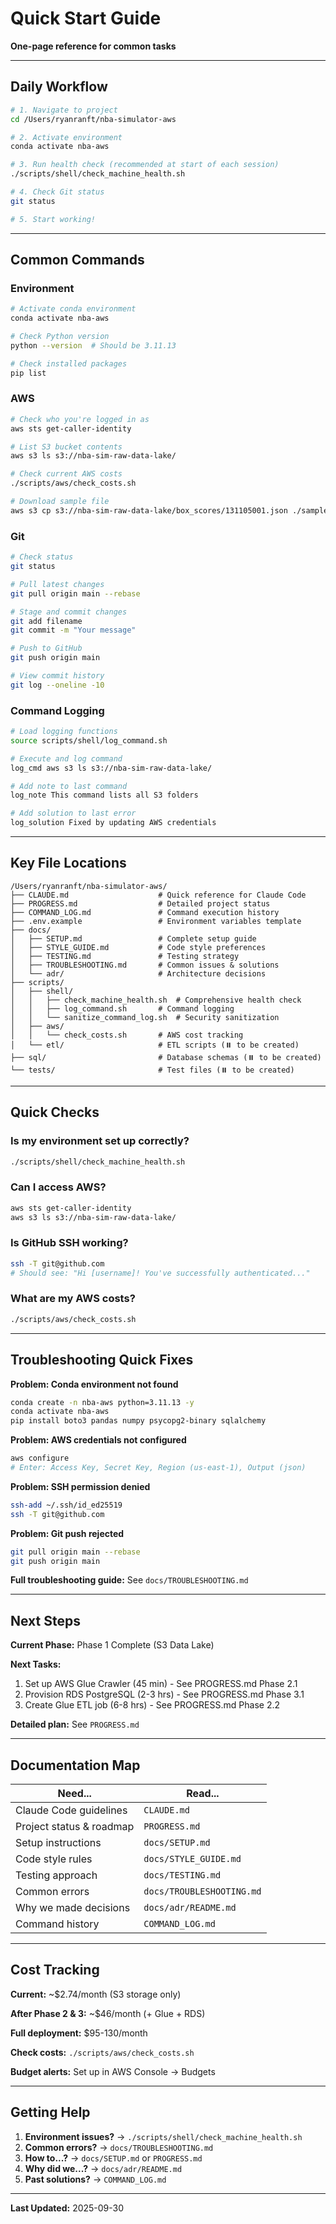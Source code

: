 # Quick Start Guide

**One-page reference for common tasks**

---

## Daily Workflow

```bash
# 1. Navigate to project
cd /Users/ryanranft/nba-simulator-aws

# 2. Activate environment
conda activate nba-aws

# 3. Run health check (recommended at start of each session)
./scripts/shell/check_machine_health.sh

# 4. Check Git status
git status

# 5. Start working!
```

---

## Common Commands

### Environment
```bash
# Activate conda environment
conda activate nba-aws

# Check Python version
python --version  # Should be 3.11.13

# Check installed packages
pip list
```

### AWS
```bash
# Check who you're logged in as
aws sts get-caller-identity

# List S3 bucket contents
aws s3 ls s3://nba-sim-raw-data-lake/

# Check current AWS costs
./scripts/aws/check_costs.sh

# Download sample file
aws s3 cp s3://nba-sim-raw-data-lake/box_scores/131105001.json ./sample.json
```

### Git
```bash
# Check status
git status

# Pull latest changes
git pull origin main --rebase

# Stage and commit changes
git add filename
git commit -m "Your message"

# Push to GitHub
git push origin main

# View commit history
git log --oneline -10
```

### Command Logging
```bash
# Load logging functions
source scripts/shell/log_command.sh

# Execute and log command
log_cmd aws s3 ls s3://nba-sim-raw-data-lake/

# Add note to last command
log_note This command lists all S3 folders

# Add solution to last error
log_solution Fixed by updating AWS credentials
```

---

## Key File Locations

```
/Users/ryanranft/nba-simulator-aws/
├── CLAUDE.md                    # Quick reference for Claude Code
├── PROGRESS.md                  # Detailed project status
├── COMMAND_LOG.md               # Command execution history
├── .env.example                 # Environment variables template
├── docs/
│   ├── SETUP.md                 # Complete setup guide
│   ├── STYLE_GUIDE.md           # Code style preferences
│   ├── TESTING.md               # Testing strategy
│   ├── TROUBLESHOOTING.md       # Common issues & solutions
│   └── adr/                     # Architecture decisions
├── scripts/
│   ├── shell/
│   │   ├── check_machine_health.sh  # Comprehensive health check
│   │   ├── log_command.sh       # Command logging
│   │   └── sanitize_command_log.sh  # Security sanitization
│   ├── aws/
│   │   └── check_costs.sh       # AWS cost tracking
│   └── etl/                     # ETL scripts (⏸️ to be created)
├── sql/                         # Database schemas (⏸️ to be created)
└── tests/                       # Test files (⏸️ to be created)
```

---

## Quick Checks

### Is my environment set up correctly?
```bash
./scripts/shell/check_machine_health.sh
```

### Can I access AWS?
```bash
aws sts get-caller-identity
aws s3 ls s3://nba-sim-raw-data-lake/
```

### Is GitHub SSH working?
```bash
ssh -T git@github.com
# Should see: "Hi [username]! You've successfully authenticated..."
```

### What are my AWS costs?
```bash
./scripts/aws/check_costs.sh
```

---

## Troubleshooting Quick Fixes

**Problem: Conda environment not found**
```bash
conda create -n nba-aws python=3.11.13 -y
conda activate nba-aws
pip install boto3 pandas numpy psycopg2-binary sqlalchemy
```

**Problem: AWS credentials not configured**
```bash
aws configure
# Enter: Access Key, Secret Key, Region (us-east-1), Output (json)
```

**Problem: SSH permission denied**
```bash
ssh-add ~/.ssh/id_ed25519
ssh -T git@github.com
```

**Problem: Git push rejected**
```bash
git pull origin main --rebase
git push origin main
```

**Full troubleshooting guide:** See `docs/TROUBLESHOOTING.md`

---

## Next Steps

**Current Phase:** Phase 1 Complete (S3 Data Lake)

**Next Tasks:**
1. Set up AWS Glue Crawler (45 min) - See PROGRESS.md Phase 2.1
2. Provision RDS PostgreSQL (2-3 hrs) - See PROGRESS.md Phase 3.1
3. Create Glue ETL job (6-8 hrs) - See PROGRESS.md Phase 2.2

**Detailed plan:** See `PROGRESS.md`

---

## Documentation Map

| Need... | Read... |
|---------|---------|
| Claude Code guidelines | `CLAUDE.md` |
| Project status & roadmap | `PROGRESS.md` |
| Setup instructions | `docs/SETUP.md` |
| Code style rules | `docs/STYLE_GUIDE.md` |
| Testing approach | `docs/TESTING.md` |
| Common errors | `docs/TROUBLESHOOTING.md` |
| Why we made decisions | `docs/adr/README.md` |
| Command history | `COMMAND_LOG.md` |

---

## Cost Tracking

**Current:** ~$2.74/month (S3 storage only)

**After Phase 2 & 3:** ~$46/month (+ Glue + RDS)

**Full deployment:** $95-130/month

**Check costs:** `./scripts/aws/check_costs.sh`

**Budget alerts:** Set up in AWS Console → Budgets

---

## Getting Help

1. **Environment issues?** → `./scripts/shell/check_machine_health.sh`
2. **Common errors?** → `docs/TROUBLESHOOTING.md`
3. **How to...?** → `docs/SETUP.md` or `PROGRESS.md`
4. **Why did we...?** → `docs/adr/README.md`
5. **Past solutions?** → `COMMAND_LOG.md`

---

**Last Updated:** 2025-09-30